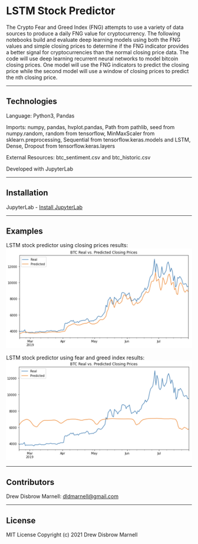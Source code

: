 # LSTM Stock Predictor

The Crypto Fear and Greed Index (FNG) attempts to use a variety of data sources to produce a daily FNG value for cryptocurrency. The following notebooks build and evaluate deep learning models using both the FNG values and simple closing prices to determine if the FNG indicator provides a better signal for cryptocurrencies than the normal closing price data.  The code will use deep learning recurrent neural networks to model bitcoin closing prices. One model will use the FNG indicators to predict the closing price while the second model will use a window of closing prices to predict the nth closing price.

---

## Technologies

Language: Python3, Pandas 

Imports: numpy, pandas, hvplot.pandas, Path from pathlib, seed from numpy.random, random from tensorflow, MinMaxScaler from sklearn.preprocessing, Sequential from tensorflow.keras.models and LSTM, Dense, Dropout from tensorflow.keras.layers

External Resources: btc_sentiment.csv and btc_historic.csv

Developed with JupyterLab

---

## Installation

JupyterLab - [Install JupyterLab](https://jupyterlab.readthedocs.io/en/stable/getting_started/installation.html)

---

## Examples

LSTM stock predictor using closing prices results:
![closing_price_plot](Resources/Images/closing_price_plot.png)

LSTM stock predictor using fear and greed index results:
![fng_plot](Resources/Images/fng_plot.png)

---

## Contributors

Drew Disbrow Marnell: dldmarnell@gmail.com

---

## License

MIT License
Copyright (c) 2021 Drew Disbrow Marnell